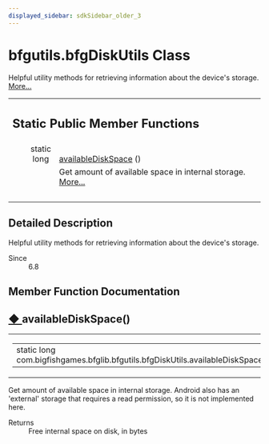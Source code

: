 ```yaml
---
displayed_sidebar: sdkSidebar_older_3
---
```

# bfgutils.bfgDiskUtils Class 

<div class="contents">Helpful utility methods for retrieving information about the device's storage.    <a href="classcom_1_1bigfishgames_1_1bfglib_1_1bfgutils_1_1bfg_disk_utils.html#details">More...</a><table class="memberdecls"><tr class="heading"><td colspan="2"><h2 class="groupheader"><a id="pub-static-methods" name="pub-static-methods"></a> Static Public Member Functions</h2></td></tr><tr class="memitem:a764e6504710c87df5d154a995f0a1232"><td class="memItemLeft" align="right" valign="top">static long&#160;</td><td class="memItemRight" valign="bottom"><a class="el" href="classcom_1_1bigfishgames_1_1bfglib_1_1bfgutils_1_1bfg_disk_utils.html#a764e6504710c87df5d154a995f0a1232">availableDiskSpace</a> ()</td></tr><tr class="memdesc:a764e6504710c87df5d154a995f0a1232"><td class="mdescLeft">&#160;</td><td class="mdescRight">Get amount of available space in internal storage.  <a href="classcom_1_1bigfishgames_1_1bfglib_1_1bfgutils_1_1bfg_disk_utils.html#a764e6504710c87df5d154a995f0a1232">More...</a><br /></td></tr><tr class="separator:a764e6504710c87df5d154a995f0a1232"><td class="memSeparator" colspan="2">&#160;</td></tr></table><a name="details" id="details"></a><h2 class="groupheader">Detailed Description</h2><div class="textblock">Helpful utility methods for retrieving information about the device's storage. <dl class="section since"><dt>Since</dt><dd>6.8 </dd></dl></div><h2 class="groupheader">Member Function Documentation</h2><a id="a764e6504710c87df5d154a995f0a1232" name="a764e6504710c87df5d154a995f0a1232"></a><h2 class="memtitle"><span class="permalink"><a href="#a764e6504710c87df5d154a995f0a1232">&#9670;&nbsp;</a></span>availableDiskSpace()</h2><div class="memitem"><div class="memproto"><table class="mlabels"><tr><td class="mlabels-left"><table class="memname"><tr><td class="memname">static long com.bigfishgames.bfglib.bfgutils.bfgDiskUtils.availableDiskSpace </td><td>(</td><td class="paramname"></td><td>)</td><td></td></tr></table></td><td class="mlabels-right"><span class="mlabels"><span class="mlabel">inline</span><span class="mlabel">static</span></span></td></tr></table></div><div class="memdoc">Get amount of available space in internal storage. Android also has an 'external' storage that requires a read permission, so it is not implemented here.<dl class="section return"><dt>Returns</dt><dd>Free internal space on disk, in bytes </dd></dl></div></div></div> 
